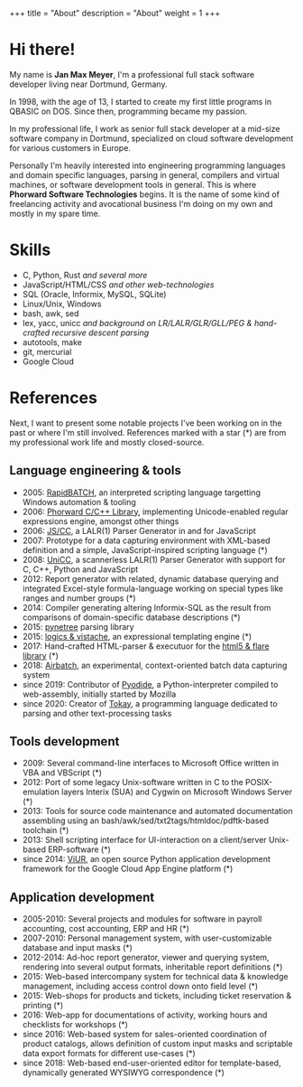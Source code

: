 +++
title = "About"
description = "About"
weight = 1
+++

# Hi there!

My name is **Jan Max Meyer**, I'm a professional full stack software developer living near Dortmund, Germany.

In 1998, with the age of 13, I started to create my first little programs in QBASIC on DOS. Since then, programming became my passion.

In my professional life, I work as senior full stack developer at a mid-size software company in Dortmund, specialized on cloud software development for various customers in Europe.

Personally I'm heavily interested into engineering programming languages and domain specific languages, parsing in general, compilers and virtual machines, or software development tools in general. This is where **Phorward Software Technologies** begins. It is the name of some kind of freelancing activity and avocational business I'm doing on my own and mostly in my spare time.

# Skills

- C, Python, Rust *and several more*
- JavaScript/HTML/CSS *and other web-technologies*
- SQL (Oracle, Informix, MySQL, SQLite)
- Linux/Unix, Windows
- bash, awk, sed
- lex, yacc, unicc *and background on LR/LALR/GLR/GLL/PEG & hand-crafted recursive descent parsing*
- autotools, make
- git, mercurial
- Google Cloud

# References

Next, I want to present some notable projects I've been working on in the past or where I'm still involved. References marked with a star (*) are from my professional work life and mostly closed-source.

## Language engineering & tools

- 2005: [RapidBATCH](https://www.rapidbatch.com), an interpreted scripting language targetting Windows automation & tooling
- 2006: [Phorward C/C++ Library](https://github.com/phorward/phorward), implementing Unicode-enabled regular expressions engine, amongst other things
- 2006: [JS/CC](https://github.com/abrobston/jscc), a LALR(1) Parser Generator in and for JavaScript
- 2007: Prototype for a data capturing environment with XML-based definition and a simple, JavaScript-inspired scripting language (*)
- 2008: [UniCC](https://github.com/phorward/unicc), a scannerless LALR(1) Parser Generator with support for C, C++, Python and JavaScript
- 2012: Report generator with related, dynamic database querying and integrated Excel-style formula-language working on special types like ranges and number groups (*)
- 2014:	Compiler generating altering Informix-SQL as the result from comparisons of domain-specific database descriptions (*)
- 2015: [pynetree](https://github.com/phorward/pynetree) parsing library
- 2015:	[logics & vistache](https://github.com/viur-framework/logics), an expressional templating engine (*)
- 2017:	Hand-crafted HTML-parser & executuor for the [html5 & flare library](https://github.com/viur-framework/flare) (*)
- 2018: [Airbatch](https://github.com/phorward/airbatch), an experimental, context-oriented batch data capturing system
- since 2019: Contributor of [Pyodide](https://pyodide.org), a Python-interpreter compiled to web-assembly, initially started by Mozilla
- since 2020: Creator of [Tokay](https://tokay.dev), a programming language dedicated to parsing and other text-processing tasks

## Tools development

- 2009: Several command-line interfaces to Microsoft Office written in VBA and VBScript (*)
- 2012: Port of some legacy Unix-software written in C to the POSIX-emulation layers Interix (SUA) and Cygwin on Microsoft Windows Server (*)
- 2013: Tools for source code maintenance and automated documentation assembling using an bash/awk/sed/txt2tags/htmldoc/pdftk-based toolchain (*)
- 2013: Shell scripting interface for UI-interaction on a client/server Unix-based ERP-software (*)
- since 2014: [ViUR](https://www.viur.dev), an open source Python application development framework for the Google Cloud App Engine platform (*)

## Application development

- 2005-2010: Several projects and modules for software in payroll accounting, cost accounting, ERP and HR (*)
- 2007-2010: Personal management system, with user-customizable database and input masks (*)
- 2012-2014: Ad-hoc report generator, viewer and querying system, rendering into several output formats, inheritable report definitions (*)
- 2015: Web-based intercompany system for technical data & knowledge management, including access control down onto field level (*)
- 2015: Web-shops for products and tickets, including ticket reservation & printing (*)
- 2016: Web-app for documentations of activity, working hours and checklists for workshops (*)
- since 2016: Web-based system for sales-oriented coordination of product catalogs, allows definition of custom input masks and scriptable data export formats for different use-cases (*)
- since 2018: Web-based end-user-oriented editor for template-based, dynamically generated WYSIWYG correspondence (*)
